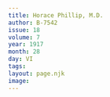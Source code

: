 ```yaml
---
title: Horace Phillip, M.D.
author: B-7542
issue: 18
volume: 7
year: 1917
month: 28
day: VI
tags:
layout: page.njk
image:
---
```

